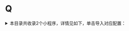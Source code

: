 # Q
<details>
<summary>
本目录共收录2个小程序，详情见如下，单击导入对应配置：
</summary>

- [全家微会员](https://quantumult.app/x/open-app/add-resource?remote-resource=%7B%22rewrite_remote%22%3A%20%5B%22https%3A%2F%2Fraw.githubusercontent.com%2Fzirawell%2FR-Store%2Fmain%2FRule%2FQuanX%2FAdblock%2FApplet%2FWechat%2FQ%2F%E5%85%A8%E5%AE%B6%E5%BE%AE%E4%BC%9A%E5%91%98%2Frewrite%2Ffm.conf%2C%20tag%3D%E5%85%A8%E5%AE%B6%E5%BE%AE%E4%BC%9A%E5%91%98%22%5D%7D)
- [全球泊](https://quantumult.app/x/open-app/add-resource?remote-resource=%7B%22filter_remote%22%3A%20%5B%22https%3A%2F%2Fraw.githubusercontent.com%2Fzirawell%2FR-Store%2Fmain%2FRule%2FQuanX%2FAdblock%2FApplet%2FWechat%2FQ%2F%E5%85%A8%E7%90%83%E6%B3%8A%2Ffilter%2Fquanqiubo.list%2C%20tag%3D%E5%85%A8%E7%90%83%E6%B3%8A%22%5D%7D)

</details>
